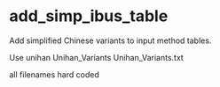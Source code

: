 # add_simp_ibus_table

Add simplified Chinese variants to input method tables.

Use unihan Unihan_Variants Unihan_Variants.txt

all filenames hard coded 
